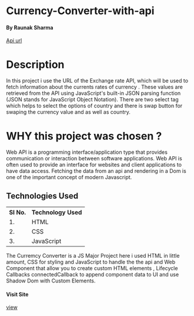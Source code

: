 # Currency-Converter-with-api


#### By Raunak Sharma

<a href="https://www.exchangerate-api.com/">Api url</a>

# Description

 In this project i use the URL of the Exchange rate API, which will be used to fetch information about the currents rates of currency .
 These values are retrieved from the API using JavaScript's built-in JSON parsing function (JSON stands for JavaScript Object Notation).
 There are two select tag which helps to select the options of country and there is swap button for swaping the currency value and as well as country.
 
 # WHY this project was chosen ?
 
 Web API is a programming interface/application type that provides communication or interaction between software applications.
 Web API is often used to provide an interface for websites and client applications to have data access.
 Fetching the data from an api and rendering in a Dom is one of the important concept of modern Javascript.
 
 
 ## Technologies Used

<table>
    <tr>
        <th>
            SI No.
            </th>
                <th>
            Technology Used
            </th>
    </tr>
    <tr>
        <td>
            1.
        </td>
        <td>
            HTML
        </td>
    </tr>
    <tr>
        <td>
            2.
        </td>
        <td>
            CSS
        </td>
    </tr>
    <tr>
        <td>
            3.
        </td>
        <td>
            JavaScript
        </td>
    </tr>
    
 </table>
 
 The Curremcy Converter is a JS Major Project here i used HTML in little amount, CSS for styling and 
 JavaScript to handle the the api and Web Component that allow you to create custom HTML elements , Lifecycle Callbacks connectedCallback to append component data to UI and use Shadow Dom with Custom Elements.

#### Visit Site
<a href="https://currency-exchange-2022.netlify.app/">view</a>
